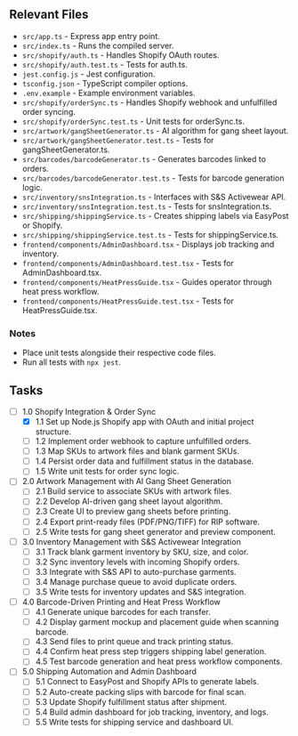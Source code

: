 ## Relevant Files
- `src/app.ts` - Express app entry point.
- `src/index.ts` - Runs the compiled server.
- `src/shopify/auth.ts` - Handles Shopify OAuth routes.
- `src/shopify/auth.test.ts` - Tests for auth.ts.
- `jest.config.js` - Jest configuration.
- `tsconfig.json` - TypeScript compiler options.
- `.env.example` - Example environment variables.
- `src/shopify/orderSync.ts` - Handles Shopify webhook and unfulfilled order syncing.
- `src/shopify/orderSync.test.ts` - Unit tests for orderSync.ts.
- `src/artwork/gangSheetGenerator.ts` - AI algorithm for gang sheet layout.
- `src/artwork/gangSheetGenerator.test.ts` - Tests for gangSheetGenerator.ts.
- `src/barcodes/barcodeGenerator.ts` - Generates barcodes linked to orders.
- `src/barcodes/barcodeGenerator.test.ts` - Tests for barcode generation logic.
- `src/inventory/snsIntegration.ts` - Interfaces with S&S Activewear API.
- `src/inventory/snsIntegration.test.ts` - Tests for snsIntegration.ts.
- `src/shipping/shippingService.ts` - Creates shipping labels via EasyPost or Shopify.
- `src/shipping/shippingService.test.ts` - Tests for shippingService.ts.
- `frontend/components/AdminDashboard.tsx` - Displays job tracking and inventory.
- `frontend/components/AdminDashboard.test.tsx` - Tests for AdminDashboard.tsx.
- `frontend/components/HeatPressGuide.tsx` - Guides operator through heat press workflow.
- `frontend/components/HeatPressGuide.test.tsx` - Tests for HeatPressGuide.tsx.

### Notes
- Place unit tests alongside their respective code files.
- Run all tests with `npx jest`.

## Tasks
- [ ] 1.0 Shopify Integration & Order Sync
  - [x] 1.1 Set up Node.js Shopify app with OAuth and initial project structure.
  - [ ] 1.2 Implement order webhook to capture unfulfilled orders.
  - [ ] 1.3 Map SKUs to artwork files and blank garment SKUs.
  - [ ] 1.4 Persist order data and fulfillment status in the database.
  - [ ] 1.5 Write unit tests for order sync logic.
- [ ] 2.0 Artwork Management with AI Gang Sheet Generation
  - [ ] 2.1 Build service to associate SKUs with artwork files.
  - [ ] 2.2 Develop AI-driven gang sheet layout algorithm.
  - [ ] 2.3 Create UI to preview gang sheets before printing.
  - [ ] 2.4 Export print-ready files (PDF/PNG/TIFF) for RIP software.
  - [ ] 2.5 Write tests for gang sheet generator and preview component.
- [ ] 3.0 Inventory Management with S&S Activewear Integration
  - [ ] 3.1 Track blank garment inventory by SKU, size, and color.
  - [ ] 3.2 Sync inventory levels with incoming Shopify orders.
  - [ ] 3.3 Integrate with S&S API to auto-purchase garments.
  - [ ] 3.4 Manage purchase queue to avoid duplicate orders.
  - [ ] 3.5 Write tests for inventory updates and S&S integration.
- [ ] 4.0 Barcode-Driven Printing and Heat Press Workflow
  - [ ] 4.1 Generate unique barcodes for each transfer.
  - [ ] 4.2 Display garment mockup and placement guide when scanning barcode.
  - [ ] 4.3 Send files to print queue and track printing status.
  - [ ] 4.4 Confirm heat press step triggers shipping label generation.
  - [ ] 4.5 Test barcode generation and heat press workflow components.
- [ ] 5.0 Shipping Automation and Admin Dashboard
  - [ ] 5.1 Connect to EasyPost and Shopify APIs to generate labels.
  - [ ] 5.2 Auto-create packing slips with barcode for final scan.
  - [ ] 5.3 Update Shopify fulfillment status after shipment.
  - [ ] 5.4 Build admin dashboard for job tracking, inventory, and logs.
  - [ ] 5.5 Write tests for shipping service and dashboard UI.
